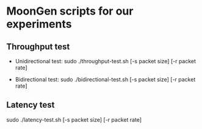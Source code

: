 # MoonGen scripts for our experiments

## Throughput test

* Unidirectional test: sudo ./throughput-test.sh [-s packet size] [-r packet rate]

* Bidirectional test: sudo ./bidirectional-test.sh [-s packet size] [-r packet rate]

## Latency test
sudo ./latency-test.sh [-s packet size] [-r packet rate]


